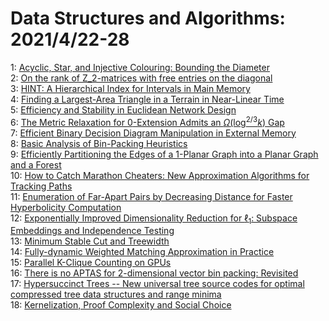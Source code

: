 # Data Structures and Algorithms: 2021/4/22-28  
1: [Acyclic, Star, and Injective Colouring: Bounding the Diameter](https://doi.org/10.48550/arXiv.2104.10593)  
2: [On the rank of Z_2-matrices with free entries on the diagonal](https://doi.org/10.48550/arXiv.2104.10668)  
3: [HINT: A Hierarchical Index for Intervals in Main Memory](https://doi.org/10.48550/arXiv.2104.10939)  
4: [Finding a Largest-Area Triangle in a Terrain in Near-Linear Time](https://doi.org/10.48550/arXiv.2104.11420)  
5: [Efficiency and Stability in Euclidean Network Design](https://doi.org/10.48550/arXiv.2104.11618)  
6: [The Metric Relaxation for $0$-Extension Admits an  $\Omega(\log^{2/3}{k})$ Gap](https://doi.org/10.48550/arXiv.2104.11670)  
7: [Efficient Binary Decision Diagram Manipulation in External Memory](https://doi.org/10.48550/arXiv.2104.12101)  
8: [Basic Analysis of Bin-Packing Heuristics](https://doi.org/10.48550/arXiv.2104.12235)  
9: [Efficiently Partitioning the Edges of a 1-Planar Graph into a Planar  Graph and a Forest](https://doi.org/10.48550/arXiv.2104.12286)  
10: [How to Catch Marathon Cheaters: New Approximation Algorithms for  Tracking Paths](https://doi.org/10.48550/arXiv.2104.12337)  
11: [Enumeration of Far-Apart Pairs by Decreasing Distance for Faster  Hyperbolicity Computation](https://doi.org/10.48550/arXiv.2104.12523)  
12: [Exponentially Improved Dimensionality Reduction for $\ell_1$: Subspace  Embeddings and Independence Testing](https://doi.org/10.48550/arXiv.2104.12946)  
13: [Minimum Stable Cut and Treewidth](https://doi.org/10.48550/arXiv.2104.13097)  
14: [Fully-dynamic Weighted Matching Approximation in Practice](https://doi.org/10.48550/arXiv.2104.13098)  
15: [Parallel K-Clique Counting on GPUs](https://doi.org/10.48550/arXiv.2104.13209)  
16: [There is no APTAS for 2-dimensional vector bin packing: Revisited](https://doi.org/10.48550/arXiv.2104.13362)  
17: [Hypersuccinct Trees -- New universal tree source codes for optimal  compressed tree data structures and range minima](https://doi.org/10.48550/arXiv.2104.13457)  
18: [Kernelization, Proof Complexity and Social Choice](https://doi.org/10.48550/arXiv.2104.13681)  
